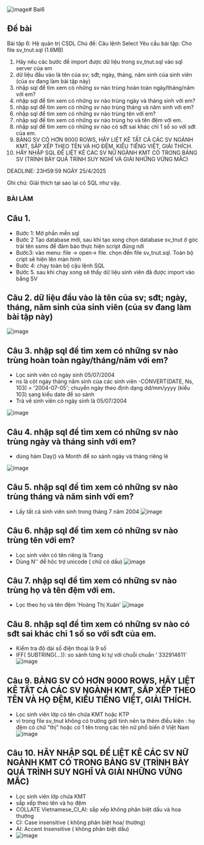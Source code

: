 ![image](https://github.com/user-attachments/assets/f8a485b7-d20a-43b0-82b9-1ba078dce263)# Bai6
## Đề bài
Bài tập 6: Hệ quản trị CSDL
Chủ đề: Câu lệnh Select
Yêu cầu bài tập: 
Cho file sv_tnut.sql (1.6MB)
1. Hãy nêu các bước để import được dữ liệu trong sv_tnut.sql vào sql server của em
2. dữ liệu đầu vào là tên của sv; sđt; ngày, tháng, năm sinh của sinh viên (của sv đang làm bài tập này)
3. nhập sql để tìm xem có những sv nào trùng hoàn toàn ngày/tháng/năm với em?
4. nhập sql để tìm xem có những sv nào trùng ngày và tháng sinh với em?
5. nhập sql để tìm xem có những sv nào trùng tháng và năm sinh với em?
6. nhập sql để tìm xem có những sv nào trùng tên với em?
7. nhập sql để tìm xem có những sv nào trùng họ và tên đệm với em.
8. nhập sql để tìm xem có những sv nào có sđt sai khác chỉ 1 số so với sđt của em.
9. BẢNG SV CÓ HƠN 9000 ROWS, HÃY LIỆT KÊ TẤT CẢ CÁC SV NGÀNH KMT, SẮP XẾP THEO TÊN VÀ HỌ ĐỆM, KIỂU TIẾNG  VIỆT, GIẢI THÍCH.
10. HÃY NHẬP SQL ĐỂ LIỆT KÊ CÁC SV NỮ NGÀNH KMT CÓ TRONG BẢNG SV (TRÌNH BÀY QUÁ TRÌNH SUY NGHĨ VÀ GIẢI NHỮNG VỨNG MẮC)

DEADLINE: 23H59:59 NGÀY 25/4/2025

Ghi chú: Giải thích tại sao lại có SQL như vậy.
### BÀI LÀM
## Câu 1.
- Bước 1: Mở phần mền sql
- Bước 2 Tạo database mới, sau khi tạo xong chọn database sv_tnut ở góc trái tên ssms để đảm bảo thực hiện script đúng nới
- Bước3: vào menu: file -> open-> file. chọn đến file sv_tnut.sql. Toàn bộ cript sẽ hiện lên màn hình
- Bước 4: chạy toàn bộ cậu lệnh SQL
- Bước 5. sau khi chạy xong sẽ thấy dữ liệu sinh viên đã được import vào bẳng SV
## Câu 2. dữ liệu đầu vào là tên của sv; sđt; ngày, tháng, năm sinh của sinh viên (của sv đang làm bài tập này)
![image](https://github.com/user-attachments/assets/1d645c02-3ae8-4d74-bf88-0b3c1b6290fa)
## Câu 3. nhập sql để tìm xem có những sv nào trùng hoàn toàn ngày/tháng/năm với em?
- Lọc sinh viên có ngày sinh 05/07/2004
- ns là cột ngày tháng năm sinh của các sinh viên
-CONVERT(DATE, Ns, 103) = '2004-07-05'; chuyển ngày theo định dạng dd/mm/yyyy (kiểu 103) sang kiểu date để so sánh
- Trả về sinh viên có ngày sinh là 05/07/2004

![image](https://github.com/user-attachments/assets/2f669196-055a-4cba-81cd-7c99ff700119)

## Câu 4. nhập sql để tìm xem có những sv nào trùng ngày và tháng sinh với em?
- dùng hàm Day() và Month để so sánh ngày và tháng riêng lẻ
  
![image](https://github.com/user-attachments/assets/5e840fdb-97ec-4d19-96d4-f2e3a987504c)

## Câu 5. nhập sql để tìm xem có những sv nào trùng tháng và năm sinh với em?
- Lấy tất cả sinh viên sinh trong tháng 7 năm 2004
  ![image](https://github.com/user-attachments/assets/2886c0dd-3402-4e63-ae74-6656bfef1852)
## Câu 6. nhập sql để tìm xem có những sv nào trùng tên với em?
- Lọc sinh viên có tên riêng là Trang
- Dùng N'' để hôc trợ unicode ( chữ có dấu)
  ![image](https://github.com/user-attachments/assets/22b7dc4d-c668-4754-b80b-1a89ed4ecabc)
## Câu 7. nhập sql để tìm xem có những sv nào trùng họ và tên đệm với em.
  - Lọc theo họ và tên đệm 'Hoàng Thị Xuân'
  ![image](https://github.com/user-attachments/assets/6876fd0a-ff6c-4889-ac80-3fddcbfee7d4)
## Câu 8. nhập sql để tìm xem có những sv nào có sđt sai khác chỉ 1 số so với sđt của em.
- Kiểm tra độ dài số điện thoại là 9 số
- IFF( SUBTRING(...)): so sánh từng kí tự với chuỗi chuẩn ' 332914611'
![image](https://github.com/user-attachments/assets/08ee039f-c0d3-46bf-8fce-eb6b3134242f)
## Câu 9. BẢNG SV CÓ HƠN 9000 ROWS, HÃY LIỆT KÊ TẤT CẢ CÁC SV NGÀNH KMT, SẮP XẾP THEO TÊN VÀ HỌ ĐỆM, KIỂU TIẾNG  VIỆT, GIẢI THÍCH.
- Lọc sinh viên lớp có tên chứa KMT hoặc KTP
- vì trong file sv_tnut không có trường giới tính nên ta thêm điều kiện : họ đệm có chữ "thị" hoặc có 1 tên trong các tên nữ phổ biến ở Việt Nam
  ![image](https://github.com/user-attachments/assets/4fac1b47-ad77-4bcc-bb63-f39497d68f02)
## Câu 10. HÃY NHẬP SQL ĐỂ LIỆT KÊ CÁC SV NỮ NGÀNH KMT CÓ TRONG BẢNG SV (TRÌNH BÀY QUÁ TRÌNH SUY NGHĨ VÀ GIẢI NHỮNG VỨNG MẮC)
- Lọc sinh viên lớp chứa KMT
- sắp xếp theo tên và họ đệm
- COLLATE Vietnamese_CI_AI: sắp xếp không phân biệt dấu và hoa thường
- CI: Case insensitive ( không phân biệt hoa/ thường)
- AI: Accent Insensitive ( không phân biệt dấu)
- ![image](https://github.com/user-attachments/assets/50e63a4d-caf5-4526-8302-f48dcca94e1c)



